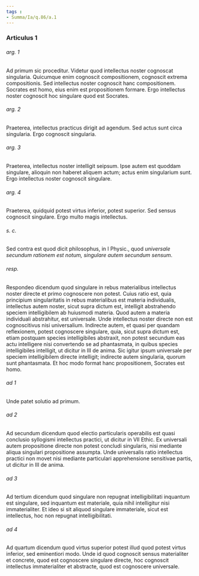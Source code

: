 ```yaml
---
tags : 
- Summa/Ia/q.86/a.1
---
```


### Articulus 1

###### arg. 1
Ad primum sic proceditur. Videtur quod intellectus noster cognoscat singularia. Quicumque enim cognoscit compositionem, cognoscit extrema compositionis. Sed intellectus noster cognoscit hanc compositionem. Socrates est homo, eius enim est propositionem formare. Ergo intellectus noster cognoscit hoc singulare quod est Socrates.

###### arg. 2
Praeterea, intellectus practicus dirigit ad agendum. Sed actus sunt circa singularia. Ergo cognoscit singularia.

###### arg. 3
Praeterea, intellectus noster intelligit seipsum. Ipse autem est quoddam singulare, alioquin non haberet aliquem actum; actus enim singularium sunt. Ergo intellectus noster cognoscit singulare.

###### arg. 4
Praeterea, quidquid potest virtus inferior, potest superior. Sed sensus cognoscit singulare. Ergo multo magis intellectus.

###### s. c.
Sed contra est quod dicit philosophus, in I Physic., quod *universale secundum rationem est notum, singulare autem secundum sensum*.

###### resp.
Respondeo dicendum quod singulare in rebus materialibus intellectus noster directe et primo cognoscere non potest. Cuius ratio est, quia principium singularitatis in rebus materialibus est materia individualis, intellectus autem noster, sicut supra dictum est, intelligit abstrahendo speciem intelligibilem ab huiusmodi materia. Quod autem a materia individuali abstrahitur, est universale. Unde intellectus noster directe non est cognoscitivus nisi universalium. Indirecte autem, et quasi per quandam reflexionem, potest cognoscere singulare, quia, sicut supra dictum est, etiam postquam species intelligibiles abstraxit, non potest secundum eas actu intelligere nisi convertendo se ad phantasmata, in quibus species intelligibiles intelligit, ut dicitur in III de anima. Sic igitur ipsum universale per speciem intelligibilem directe intelligit; indirecte autem singularia, quorum sunt phantasmata. Et hoc modo format hanc propositionem, Socrates est homo.

###### ad 1
Unde patet solutio ad primum.

###### ad 2
Ad secundum dicendum quod electio particularis operabilis est quasi conclusio syllogismi intellectus practici, ut dicitur in VII Ethic. Ex universali autem propositione directe non potest concludi singularis, nisi mediante aliqua singulari propositione assumpta. Unde universalis ratio intellectus practici non movet nisi mediante particulari apprehensione sensitivae partis, ut dicitur in III de anima.

###### ad 3
Ad tertium dicendum quod singulare non repugnat intelligibilitati inquantum est singulare, sed inquantum est materiale, quia nihil intelligitur nisi immaterialiter. Et ideo si sit aliquod singulare immateriale, sicut est intellectus, hoc non repugnat intelligibilitati.

###### ad 4
Ad quartum dicendum quod virtus superior potest illud quod potest virtus inferior, sed eminentiori modo. Unde id quod cognoscit sensus materialiter et concrete, quod est cognoscere singulare directe, hoc cognoscit intellectus immaterialiter et abstracte, quod est cognoscere universale.

